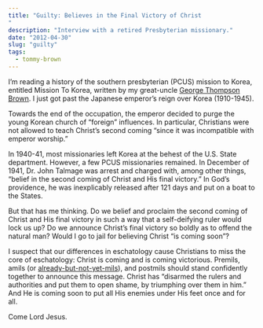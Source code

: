 ```yaml
---
title: "Guilty: Believes in the Final Victory of Christ
"
description: "Interview with a retired Presbyterian missionary."
date: "2012-04-30"
slug: "guilty"
tags:
  - tommy-brown
---
```


I’m reading a history of the southern presbyterian (PCUS) mission to Korea, entitled Mission To Korea, written by my great-uncle [George Thompson Brown](https://en.wikipedia.org/wiki/G._Thompson_Brown). I just got past the Japanese emperor’s reign over Korea (1910-1945).

Towards the end of the occupation, the emperor decided to purge the young Korean church of “foreign” influences. In particular, Christians were not allowed to teach Christ’s second coming “since it was incompatible with emperor worship.”

In 1940-41, most missionaries left Korea at the behest of the U.S. State department. However, a few PCUS missionaries remained. In December of 1941, Dr. John Talmage was arrest and charged with, among other things, “belief in the second coming of Christ and His final victory.” In God’s providence, he was inexplicably released after 121 days and put on a boat to the States.

But that has me thinking. Do we belief and proclaim the second coming of Christ and His final victory in such a way that a self-deifying ruler would lock us up? Do we announce Christ’s final victory so boldly as to offend the natural man? Would I go to jail for believing Christ “is coming soon”?

I suspect that our differences in eschatology cause Christians to miss the core of eschatology: Christ is coming and is coming victorious. Premils, amils (or [already-but-not-yet-mils](http://www.9marks.org/media/biblical-theology-greg-beale)), and postmils should stand confidently together to announce this message. Christ has “disarmed the rulers and authorities and put them to open shame, by triumphing over them in him.” And He is coming soon to put all His enemies under His feet once and for all.

Come Lord Jesus.